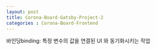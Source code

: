 ```yaml
---
layout: post
title: Corona-Board-Gatsby-Project-2
categories : Corona-Board-Frontend
---
```

바인딩binding: 특정 변수의 값을 연결된 UI 와 동기화시키는 작업